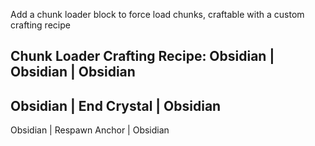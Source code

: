 Add a chunk loader block to force load chunks, craftable with a custom crafting recipe

Chunk Loader Crafting Recipe:
Obsidian          | Obsidian        | Obsidian   
------------------------------------------------             
Obsidian          | End Crystal     | Obsidian    
------------------------------------------------            
Obsidian          | Respawn Anchor  | Obsidian                 
